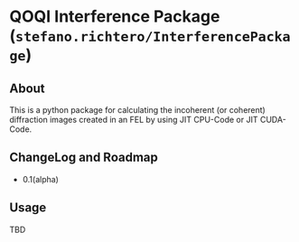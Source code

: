 # QOQI Interference Package (`stefano.richtero/InterferencePackage`) #
## About ##
This is a python package for calculating the incoherent (or coherent) diffraction images created in an FEL by using JIT CPU-Code or JIT CUDA-Code.

## ChangeLog and Roadmap ##
 - 0.1(alpha)

## Usage ##
TBD
